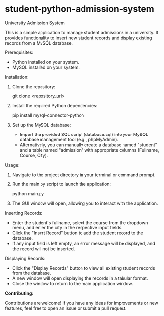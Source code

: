 # student-python-admission-system
University Admission System

This is a simple application to manage student admissions in a university. It provides functionality to insert new student records and display existing records from a MySQL database.

Prerequisites:

- Python installed on your system.
- MySQL installed on your system.

Installation:

1. Clone the repository:

   git clone <repository_url>

2. Install the required Python dependencies:

   pip install mysql-connector-python

3. Set up the MySQL database:
   - Import the provided SQL script (database.sql) into your MySQL database management tool (e.g., phpMyAdmin).
   - Alternatively, you can manually create a database named "student" and a table named "admission" with appropriate columns (Fullname, Course, City).

Usage:

1. Navigate to the project directory in your terminal or command prompt.

2. Run the main.py script to launch the application:

   python main.py

3. The GUI window will open, allowing you to interact with the application.

Inserting Records:
- Enter the student's fullname, select the course from the dropdown menu, and enter the city in the respective input fields.
- Click the "Insert Record" button to add the student record to the database.
- If any input field is left empty, an error message will be displayed, and the record will not be inserted.

Displaying Records:
- Click the "Display Records" button to view all existing student records from the database.
- A new window will open displaying the records in a tabular format.
- Close the window to return to the main application window.

**Contributing:**

Contributions are welcome! If you have any ideas for improvements or new features, feel free to open an issue or submit a pull request.


